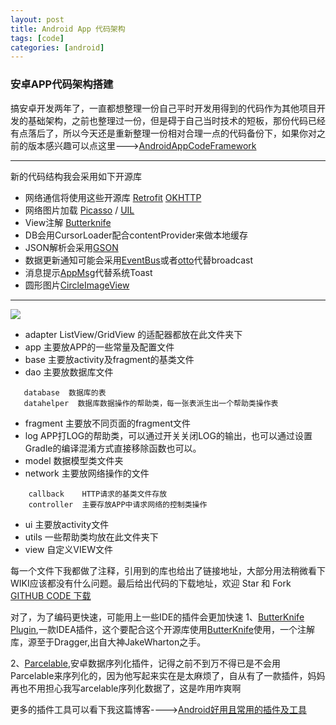 ```yaml
---
layout: post
title: Android App 代码架构
tags: [code]
categories: [android]
---
```


### 安卓APP代码架构搭建
搞安卓开发两年了，一直都想整理一份自己平时开发用得到的代码作为其他项目开发的基础架构，之前也整理过一份，但是碍于自己当时技术的短板，那份代码已经有点落后了，所以今天还是重新整理一份相对合理一点的代码备份下，如果你对之前的版本感兴趣可以点这里--->[AndroidAppCodeFramework](https://github.com/Frank-Zhu/AndroidAppCodeFramework)
* * *
新的代码结构我会采用如下开源库

*   网络通信将使用这些开源库 [Retrofit](https://github.com/square/retrofit)  [OKHTTP](https://github.com/square/okhttp)
*   网络图片加载 [Picasso](https://github.com/square/picasso) / [UIL](https://github.com/nostra13/Android-Universal-Image-Loader)
*   View注解 [Butterknife](https://github.com/JakeWharton/butterknife)
*   DB会用CursorLoader配合contentProvider来做本地缓存
*   JSON解析会采用[GSON](https://code.google.com/p/google-gson/)
*   数据更新通知可能会采用[EventBus](https://github.com/greenrobot/EventBus)或者[otto](https://github.com/square/otto)代替broadcast
*   消息提示[AppMsg](https://github.com/johnkil/Android-AppMsg)代替系统Toast
*   圆形图片[CircleImageView](https://github.com/hdodenhof/CircleImageView)
* * *
![](https://raw.githubusercontent.com/Frank-Zhu/AppCodeArchitecture/master/art/art.jpg)


*  adapter  ListView/GridView 的适配器都放在此文件夹下
*  app  主要放APP的一些常量及配置文件
*  base 主要放activity及fragment的基类文件
*  dao  主要放数据库文件

```
   database  数据库的表
   datahelper  数据库数据操作的帮助类，每一张表派生出一个帮助类操作表
```

*  fragment 主要放不同页面的fragment文件
*  log    APP打LOG的帮助类，可以通过开关关闭LOG的输出，也可以通过设置Gradle的编译混淆方式直接移除函数也可以。
*  model  数据模型类文件夹
*  network  主要放网络操作的文件
```
    callback    HTTP请求的基类文件存放
    controller  主要存放APP中请求网络的控制类操作
```
*  ui    主要放activity文件
*  utils  一些帮助类均放在此文件夹下
*  view  自定义VIEW文件

每一个文件下我都做了注释，引用到的库也给出了链接地址，大部分用法稍微看下WIKI应该都没有什么问题。最后给出代码的下载地址，欢迎 Star 和 Fork [GITHUB CODE 下载](https://github.com/Frank-Zhu/AppCodeArchitecture)

对了，为了编码更快速，可能用上一些IDE的插件会更加快速
1、[ButterKnife Plugin](https://github.com/inmite/android-butterknife-zelezny),一款IDEA插件，这个要配合这个开源库使用[ButterKnife](https://github.com/JakeWharton/butterknife)使用，一个注解库，源至于Dragger,出自大神JakeWharton之手。

2、[Parcelable](https://github.com/mcharmas/android-parcelable-intellij-plugin),安卓数据序列化插件，记得之前不到万不得已是不会用
Parcelable来序列化的，因为他写起来实在是太麻烦了，自从有了一款插件，妈妈再也不用担心我写arcelable序列化数据了，这是咋用咋爽啊

更多的插件工具可以看下我这篇博客---->[Android好用且常用的插件及工具](http://frank-zhu.github.io/2014-08-23-android-tools-and-plugin.html)
